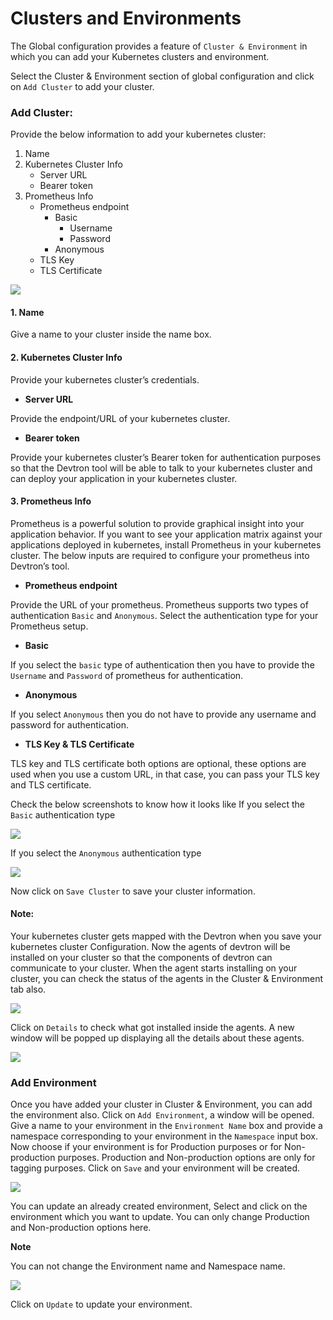 # Clusters and Environments



The Global configuration provides a feature of `Cluster & Environment` in which you can add your Kubernetes clusters and environment.

Select the Cluster & Environment section of global configuration and click on `Add Cluster` to add your cluster.

### Add Cluster:

Provide the below information to add your kubernetes cluster:



1. Name
2. Kubernetes Cluster Info
   * Server URL
   * Bearer token
3. Prometheus Info
   * Prometheus endpoint
     * Basic
       * Username
       * Password
     * Anonymous
   * TLS Key
   * TLS Certificate

![](./images/cluster-and-environments/gc-cluster-add.png)

#### 1. Name

Give a name to your cluster inside the name box.

#### 2. Kubernetes Cluster Info

Provide your kubernetes cluster’s credentials.

* **Server URL**

Provide the endpoint/URL of your kubernetes cluster.

* **Bearer token**

Provide your kubernetes cluster’s Bearer token for authentication purposes so that the Devtron tool will be able to talk to your kubernetes cluster and can deploy your application in your kubernetes cluster.

#### 3. Prometheus Info

Prometheus is a powerful solution to provide graphical insight into your application behavior. If you want to see your application matrix against your applications deployed in kubernetes, install Prometheus in your kubernetes cluster. The below inputs are required to configure your prometheus into Devtron’s tool.

* **Prometheus endpoint**

Provide the URL of your prometheus. Prometheus supports two types of authentication `Basic` and `Anonymous`. Select the authentication type for your Prometheus setup.

* **Basic**

If you select the `basic` type of authentication then you have to provide the `Username` and `Password` of prometheus for authentication.



* **Anonymous**

If you select `Anonymous` then you do not have to provide any username and password for authentication.

* **TLS Key & TLS Certificate**

TLS key and TLS certificate both options are optional, these options are used when you use a custom URL, in that case, you can pass your TLS key and TLS certificate.

Check the below screenshots to know how it looks like If you select the `Basic` authentication type

![](./images/cluster-and-environments/gc-cluster-configure.png)

If you select the `Anonymous` authentication type

![](./images/cluster-and-environments/gc-cluster-configure-anonymous.png)

Now click on `Save Cluster` to save your cluster information.

#### Note:

Your kubernetes cluster gets mapped with the Devtron when you save your kubernetes cluster Configuration. Now the agents of devtron will be installed on your cluster so that the components of devtron can communicate to your cluster. When the agent starts installing on your cluster, you can check the status of the agents in the Cluster & Environment tab also.

![](./images/cluster-and-environments/gc-cluster-agents.png)

Click on `Details` to check what got installed inside the agents. A new window will be popped up displaying all the details about these agents.

![](./images/cluster-and-environments/gc-cluster-agents-details.png)

### Add Environment

Once you have added your cluster in Cluster & Environment, you can add the environment also. Click on `Add Environment`, a window will be opened. Give a name to your environment in the `Environment Name` box and provide a namespace corresponding to your environment in the `Namespace` input box. Now choose if your environment is for Production purposes or for Non-production purposes. Production and Non-production options are only for tagging purposes. Click on `Save` and your environment will be created.

![](./images/cluster-and-environments/gc-cluster-add-environment.png)

You can update an already created environment, Select and click on the environment which you want to update. You can only change Production and Non-production options here.

**Note**

You can not change the Environment name and Namespace name.

![](./images/cluster-and-environments/gc-cluster-update-environment.png)

Click on `Update` to update your environment.
